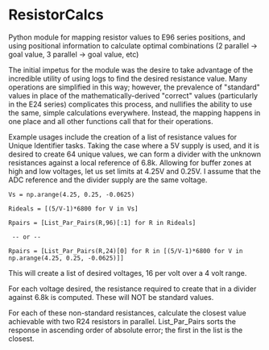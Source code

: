 # ResistorCalcs
Python module for mapping resistor values to E96 series positions, and using positional information to calculate optimal combinations (2 parallel -> goal value, 3 parallel -> goal value, etc)

The initial impetus for the module was the desire to take advantage of the incredible utility of using logs to find the desired resistance value. Many operations are simplified in this way; however, the prevalence of "standard" values in place of the mathematically-derived "correct" values (particularly in the E24 series) complicates this process, and nullifies the ability to use the same, simple calculations everywhere.  Instead, the mapping happens in one place and all other functions call that for their operations.

Example usages include the creation of a list of resistance values for Unique Identifier tasks. Taking the case where a 5V supply is used, and it is desired to create 64 unique values, we can form a divider with the unknown resistances against a local reference of 6.8k. Allowing for buffer zones at high and low voltages, let us set limits at 4.25V and 0.25V. I assume that the ADC reference and the divider supply are the same voltage.

```
Vs = np.arange(4.25, 0.25, -0.0625)

Rideals = [(5/V-1)*6800 for V in Vs]

Rpairs = [List_Par_Pairs(R,96)[:1] for R in Rideals]

 -- or --
 
Rpairs = [List_Par_Pairs(R,24)[0] for R in [(5/V-1)*6800 for V in np.arange(4.25, 0.25, -0.0625)]]
```
This will create a list of desired voltages, 16 per volt over a 4 volt range. 

For each voltage desired, the resistance required to create that in a divider against 6.8k is computed.  These will NOT be standard values.

For each of these non-standard resistances, calculate the closest value achievable with two R24 resistors in parallel. List_Par_Pairs sorts the response in ascending order of absolute error; the first in the list is the closest.
